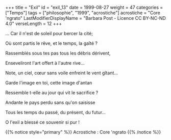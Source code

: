+++
title = "Exil"
id = "exil_13"
date = 1999-08-27
weight = 47
categories = ["Temps"]
tags = ["philosophie", "1999", "acrostiche"]
acrostiche = "Core 'ngrato"
LastModifierDisplayName = "Barbara Post - Licence CC BY-NC-ND 4.0"
verseLength = 12
+++

... Car il n'est de soleil pour bercer la cité;

Où sont partis le rêve, et le temps, la gaîté ?

Rassemblés sous tes pas tous les débris dérivent,

Enseveliront l'art offert à l'autre rive...

Note, un ciel, cœur sans voile enfreint le vent gîtant...

Garde l'image en toi, cette image d'antan

Ressemble t-elle au jour qui vit le sacrifice ?

Andante le pays perdu sans qu'on saisisse

Tous les temps du passé, du présent, du futur...

O l'exil a blessé ce souvenir si pur !

{{% notice style="primary" %}}
Acrostiche : Core 'ngrato
{{% /notice %}}
